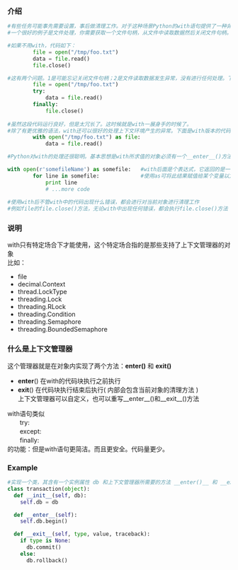 ### 介绍
```python
#有些任务可能事先需要设置，事后做清理工作。对于这种场景Python的with语句提供了一种非常方便的处理方式。
#一个很好的例子是文件处理，你需要获取一个文件句柄，从文件中读取数据然后关闭文件句柄。

#如果不用with，代码如下：
        file = open("/tmp/foo.txt")
        data = file.read()
        file.close()

#这有两个问题。1是可能忘记关闭文件句柄；2是文件读取数据发生异常，没有进行任何处理。下面是处理异常的加强版本：
        file = open("/tmp/foo.txt")
        try:
            data = file.read()
        finally:
            file.close()
            
#虽然这段代码运行良好，但是太冗长了。这时候就是with一展身手的时候了。
#除了有更优雅的语法，with还可以很好的处理上下文环境产生的异常。下面是with版本的代码：
        with open("/tmp/foo.txt") as file:
            data = file.read()

#Python对with的处理还很聪明。基本思想是with所求值的对象必须有一个__enter__()方法和一个__exit__()方法。
```
```python
with open(r'somefileName') as somefile:   #with后面是个表达式，它返回的是一个上下文管理器对象
        for line in somefile:             #使用as可将此结果赋值给某个变量以方便之后操作。
            print line
            # ...more code
            
#使用with后不管with中的代码出现什么错误，都会进行对当前对象进行清理工作
#例如file的file.close()方法，无论with中出现任何错误，都会执行file.close()方法
```

### 说明
with只有特定场合下才能使用，这个特定场合指的是那些支持了上下文管理器的对象  
比如：  
* file  
* decimal.Context  
* thread.LockType  
* threading.Lock  
* threading.RLock  
* threading.Condition  
* threading.Semaphore  
* threading.BoundedSemaphore  

### 什么是上下文管理器

这个管理器就是在对象内实现了两个方法：**__enter__()** 和 **__exit__()**
* __enter__() 在with的代码块执行之前执行  
* __exit__()  在代码块执行结束后执行( 内部会包含当前对象的清理方法 )  
上下文管理器可以自定义，也可以重写__enter__()和__exit__()方法  

with语句类似  
　　try:  
　　except:  
　　finally:  
的功能：但是with语句更简洁。而且更安全。代码量更少。  

### Example
```python
#实现一个类，其含有一个实例属性 db 和上下文管理器所需要的方法 __enter()__ 和 __exit()__ 
class transaction(object):
  def __init__(self, db):
    self.db = db

  def __enter__(self):
    self.db.begin()

  def __exit__(self, type, value, traceback):
    if type is None:
      db.commit()
    else:
      db.rollback()
```
